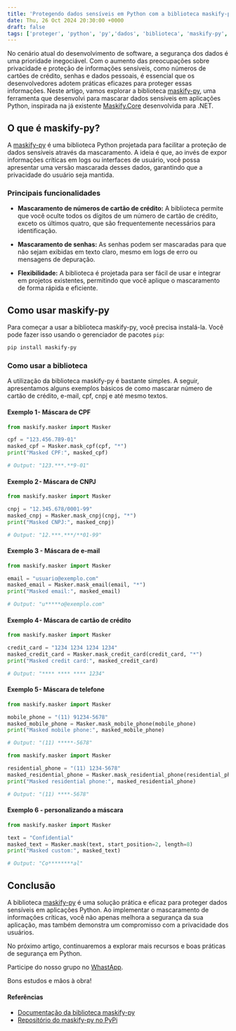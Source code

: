 ```yaml
---
title: 'Protegendo dados sensíveis em Python com a biblioteca maskify-py'
date: Thu, 26 Oct 2024 20:30:00 +0000
draft: false
tags: ['proteger', 'python', 'py','dados', 'biblioteca', 'maskify-py', 'sensiveis', 'maskify', 'masker']
---
```


No cenário atual do desenvolvimento de software, a segurança dos dados é uma prioridade inegociável. Com o aumento das preocupações sobre privacidade e proteção de informações sensíveis, como números de cartões de crédito, senhas e dados pessoais, é essencial que os desenvolvedores adotem práticas eficazes para proteger essas informações. Neste artigo, vamos explorar a biblioteca [maskify-py](https://pypi.org/project/maskify-py/), uma ferramenta que desenvolvi para mascarar dados sensíveis em aplicações Python, inspirada na já existente [Maskify.Core](https://github.com/djesusnet/Maskify.Core) desenvolvida para .NET.

## O que é maskify-py?

A [maskify-py](https://pypi.org/project/maskify-py/) é uma biblioteca Python projetada para facilitar a proteção de dados sensíveis através da mascaramento. A ideia é que, ao invés de expor informações críticas em logs ou interfaces de usuário, você possa apresentar uma versão mascarada desses dados, garantindo que a privacidade do usuário seja mantida.

### Principais funcionalidades

- **Mascaramento de números de cartão de crédito:** A biblioteca permite que você oculte todos os dígitos de um número de cartão de crédito, exceto os últimos quatro, que são frequentemente necessários para identificação.

- **Mascaramento de senhas:** As senhas podem ser mascaradas para que não sejam exibidas em texto claro, mesmo em logs de erro ou mensagens de depuração.

- **Flexibilidade:** A biblioteca é projetada para ser fácil de usar e integrar em projetos existentes, permitindo que você aplique o mascaramento de forma rápida e eficiente.

## Como usar maskify-py

Para começar a usar a biblioteca maskify-py, você precisa instalá-la. Você pode fazer isso usando o gerenciador de pacotes `pip`:

```bash
pip install maskify-py
```

### Como usar a biblioteca

A utilização da biblioteca maskify-py é bastante simples. A seguir, apresentamos alguns exemplos básicos de como mascarar número de cartão de crédito, e-mail, cpf, cnpj e até mesmo textos.

#### Exemplo 1 - Máscara de CPF

```python
from maskify.masker import Masker

cpf = "123.456.789-01"
masked_cpf = Masker.mask_cpf(cpf, "*")
print("Masked CPF:", masked_cpf)  

# Output: "123.***.**9-01"
```

#### Exemplo 2 - Máscara de CNPJ

```python
from maskify.masker import Masker

cnpj = "12.345.678/0001-99"
masked_cnpj = Masker.mask_cnpj(cnpj, "*")
print("Masked CNPJ:", masked_cnpj)  

# Output: "12.***.***/**01-99"
```

#### Exemplo 3 - Máscara de e-mail

```python
from maskify.masker import Masker

email = "usuario@exemplo.com"
masked_email = Masker.mask_email(email, "*")
print("Masked email:", masked_email)  

# Output: "u*****o@exemplo.com"
```

#### Exemplo 4 - Máscara de cartão de crédito

```python
from maskify.masker import Masker

credit_card = "1234 1234 1234 1234"
masked_credit_card = Masker.mask_credit_card(credit_card, "*")
print("Masked credit card:", masked_credit_card)  

# Output: "**** **** **** 1234"
```

#### Exemplo 5 - Máscara de telefone 

```python
from maskify.masker import Masker

mobile_phone = "(11) 91234-5678"
masked_mobile_phone = Masker.mask_mobile_phone(mobile_phone)
print("Masked mobile phone:", masked_mobile_phone)  

# Output: "(11) *****-5678"
```

```python
from maskify.masker import Masker

residential_phone = "(11) 1234-5678"
masked_residential_phone = Masker.mask_residential_phone(residential_phone)
print("Masked residential phone:", masked_residential_phone)  

# Output: "(11) ****-5678"
```

#### Exemplo 6 - personalizando a máscara

```python
from maskify.masker import Masker

text = "Confidential"
masked_text = Masker.mask(text, start_position=2, length=8)
print("Masked custom:", masked_text)  

# Output: "Co********al"
```

## Conclusão

A biblioteca [maskify-py](https://pypi.org/project/maskify-py/) é uma solução prática e eficaz para proteger dados sensíveis em aplicações Python. Ao implementar o mascaramento de informações críticas, você não apenas melhora a segurança da sua aplicação, mas também demonstra um compromisso com a privacidade dos usuários.

No próximo artigo, continuaremos a explorar mais recursos e boas práticas de segurança em Python.

Participe do nosso grupo no [WhastApp](https://chat.whatsapp.com/DeshTGsaqy53ZfUDvYzfy9).

Bons estudos e mãos à obra!

#### Referências

- [Documentação da biblioteca maskify-py](https://github.com/ferronicardoso/maskify-py)
- [Repositório do maskify-py no PyPi](https://pypi.org/project/maskify-py/)
